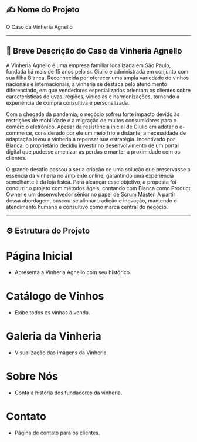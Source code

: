 ## ✍️ Nome do Projeto

O Caso da Vinheria Agnello

---

## 📄 Breve Descrição do Caso da Vinheria Agnello

A Vinheria Agnello é uma empresa familiar localizada em São Paulo, fundada há mais de 15 anos pelo sr. Giulio e administrada em conjunto com sua filha Bianca. Reconhecida por oferecer uma ampla variedade de vinhos nacionais e internacionais, a vinheria se destaca pelo atendimento diferenciado, em que vendedores especializados orientam os clientes sobre características de uvas, regiões, vinícolas e harmonizações, tornando a experiência de compra consultiva e personalizada.

Com a chegada da pandemia, o negócio sofreu forte impacto devido às restrições de mobilidade e à migração de muitos consumidores para o comércio eletrônico. Apesar da resistência inicial de Giulio em adotar o e-commerce, considerado por ele um meio frio e distante, a necessidade de adaptação levou a vinheria a repensar sua estratégia. Incentivado por Bianca, o proprietário decidiu investir no desenvolvimento de um portal digital que pudesse amenizar as perdas e manter a proximidade com os clientes.

O grande desafio passou a ser a criação de uma solução que preservasse a essência da vinheria no ambiente online, garantindo uma experiência semelhante à da loja física. Para alcançar esse objetivo, a proposta foi conduzir o projeto com métodos ágeis, contando com Bianca como Product Owner e um desenvolvedor sênior no papel de Scrum Master. A partir dessa abordagem, buscou-se alinhar tradição e inovação, mantendo o atendimento humano e consultivo como marca central do negócio.

---

## ⚙️ Estrutura do Projeto

 # Página Inicial
   - Apresenta a Vinheria Agnello com seu histórico.

 # Catálogo de Vinhos
   - Exibe todos os vinhos à venda.
   
 # Galeria da Vinheria
   - Visualização das imagens da Vinheria.

  # Sobre Nós
   - Conta a história dos fundadores da vinheria.

 # Contato
   - Página de contato para os clientes.
